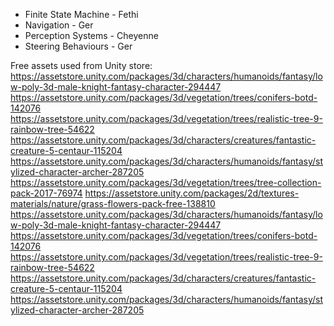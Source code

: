 - Finite State Machine - Fethi
- Navigation - Ger
- Perception Systems - Cheyenne
- Steering Behaviours - Ger

Free assets used from Unity store:
https://assetstore.unity.com/packages/3d/characters/humanoids/fantasy/low-poly-3d-male-knight-fantasy-character-294447
https://assetstore.unity.com/packages/3d/vegetation/trees/conifers-botd-142076
https://assetstore.unity.com/packages/3d/vegetation/trees/realistic-tree-9-rainbow-tree-54622
https://assetstore.unity.com/packages/3d/characters/creatures/fantastic-creature-5-centaur-115204
https://assetstore.unity.com/packages/3d/characters/humanoids/fantasy/stylized-character-archer-287205
https://assetstore.unity.com/packages/3d/vegetation/trees/tree-collection-pack-2017-76974
https://assetstore.unity.com/packages/2d/textures-materials/nature/grass-flowers-pack-free-138810
https://assetstore.unity.com/packages/3d/characters/humanoids/fantasy/low-poly-3d-male-knight-fantasy-character-294447
https://assetstore.unity.com/packages/3d/vegetation/trees/conifers-botd-142076
https://assetstore.unity.com/packages/3d/vegetation/trees/realistic-tree-9-rainbow-tree-54622
https://assetstore.unity.com/packages/3d/characters/creatures/fantastic-creature-5-centaur-115204
https://assetstore.unity.com/packages/3d/characters/humanoids/fantasy/stylized-character-archer-287205

